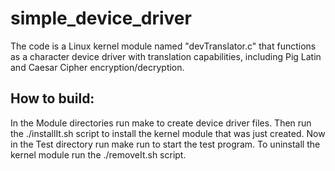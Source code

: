 # simple_device_driver
The code is a Linux kernel module named "devTranslator.c" that functions as a character device driver with translation capabilities, including Pig Latin and Caesar Cipher encryption/decryption.

## How to build:
In the Module directories run make to create device driver files. 
Then run the ./installIt.sh script to install the kernel module that was just created.
Now in the Test directory run make run to start the test program.
 To uninstall the kernel module run the ./removeIt.sh script.
